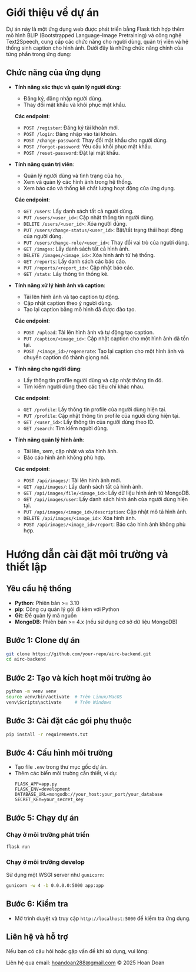 # Giới thiệu về dự án

Dự án này là một ứng dụng web được phát triển bằng Flask tích hợp thêm mô hình BLIP (Bootstrapped Language-Image Pretraining) và công nghệ Text2Speech, cung cấp các chức năng cho người dùng, quản trị viên và hệ thống sinh caption cho hình ảnh. Dưới đây là những chức năng chính của từng phần trong ứng dụng:

## Chức năng của ứng dụng

- **Tính năng xác thực và quản lý người dùng**:
    - Đăng ký, đăng nhập người dùng.
    - Thay đổi mật khẩu và khôi phục mật khẩu.
    
    **Các endpoint**:
    - `POST /register`: Đăng ký tài khoản mới.
    - `POST /login`: Đăng nhập vào tài khoản.
    - `POST /change-password`: Thay đổi mật khẩu cho người dùng.
    - `POST /forgot-password`: Yêu cầu khôi phục mật khẩu.
    - `POST /reset-password`: Đặt lại mật khẩu.

- **Tính năng quản trị viên**:
    - Quản lý người dùng và tình trạng của họ.
    - Xem và quản lý các hình ảnh trong hệ thống.
    - Xem báo cáo và thống kê chất lượng hoạt động của ứng dụng.
    
    **Các endpoint**:
    - `GET /users`: Lấy danh sách tất cả người dùng.
    - `PUT /users/<user_id>`: Cập nhật thông tin người dùng.
    - `DELETE /users/<user_id>`: Xóa người dùng.
    - `PUT /users/change-status/<user_id>`: Bật/tắt trạng thái hoạt động của người dùng.
    - `PUT /users/change-role/<user_id>`: Thay đổi vai trò của người dùng.
    - `GET /images`: Lấy danh sách tất cả hình ảnh.
    - `DELETE /images/<image_id>`: Xóa hình ảnh từ hệ thống.
    - `GET /reports`: Lấy danh sách các báo cáo.
    - `PUT /reports/<report_id>`: Cập nhật báo cáo.
    - `GET /stats`: Lấy thông tin thống kê.

- **Tính năng xử lý hình ảnh và caption**:
    - Tải lên hình ảnh và tạo caption tự động.
    - Cập nhật caption theo ý người dùng.
    - Tạo lại caption bằng mô hình đã được đào tạo.
    
    **Các endpoint**:
    - `POST /upload`: Tải lên hình ảnh và tự động tạo caption.
    - `PUT /caption/<image_id>`: Cập nhật caption cho một hình ảnh đã tồn tại.
    - `POST /<image_id>/regenerate`: Tạo lại caption cho một hình ảnh và chuyển caption đó thành giọng nói.

- **Tính năng cho người dùng**:
    - Lấy thông tin profile người dùng và cập nhật thông tin đó.
    - Tìm kiếm người dùng theo các tiêu chí khác nhau.
    
    **Các endpoint**:
    - `GET /profile`: Lấy thông tin profile của người dùng hiện tại.
    - `PUT /profile`: Cập nhật thông tin profile của người dùng hiện tại.
    - `GET /<user_id>`: Lấy thông tin của người dùng theo ID.
    - `GET /search`: Tìm kiếm người dùng.

- **Tính năng quản lý hình ảnh**:
    - Tải lên, xem, cập nhật và xóa hình ảnh.
    - Báo cáo hình ảnh không phù hợp.

    **Các endpoint**:
    - `POST /api/images/`: Tải lên hình ảnh mới.
    - `GET /api/images/`: Lấy danh sách tất cả hình ảnh.
    - `GET /api/images/file/<image_id>`: Lấy dữ liệu hình ảnh từ MongoDB.
    - `GET /api/images/user`: Lấy danh sách hình ảnh của người dùng hiện tại.
    - `PUT /api/images/<image_id>/description`: Cập nhật mô tả hình ảnh.
    - `DELETE /api/images/<image_id>`: Xóa hình ảnh.
    - `POST /api/images/<image_id>/report`: Báo cáo hình ảnh không phù hợp.


# Hướng dẫn cài đặt môi trường và thiết lập

## Yêu cầu hệ thống
- **Python**: Phiên bản >= 3.10
- **pip**: Công cụ quản lý gói đi kèm với Python
- **Git**: Để quản lý mã nguồn
- **MongoDB**: Phiên bản >= 4.x (nếu sử dụng cơ sở dữ liệu MongoDB)

## Bước 1: Clone dự án
```bash
git clone https://github.com/your-repo/airc-backend.git
cd airc-backend
```

## Bước 2: Tạo và kích hoạt môi trường ảo
```bash
python -m venv venv
source venv/bin/activate  # Trên Linux/MacOS
venv\Scripts\activate     # Trên Windows
```

## Bước 3: Cài đặt các gói phụ thuộc
```bash
pip install -r requirements.txt
```

## Bước 4: Cấu hình môi trường
- Tạo file `.env` trong thư mục gốc dự án.
- Thêm các biến môi trường cần thiết, ví dụ:
    ```env
    FLASK_APP=app.py
    FLASK_ENV=development
    DATABASE_URL=mongodb://your_host:your_port/your_database
    SECRET_KEY=your_secret_key
    ```

## Bước 5: Chạy dự án
### Chạy ở môi trường phát triển
```bash
flask run
```

### Chạy ở môi trường develop
Sử dụng một WSGI server như `gunicorn`:
```bash
gunicorn -w 4 -b 0.0.0.0:5000 app:app
```

## Bước 6: Kiểm tra
- Mở trình duyệt và truy cập `http://localhost:5000` để kiểm tra ứng dụng.

## Liên hệ và hỗ trợ
Nếu bạn có câu hỏi hoặc gặp vấn đề khi sử dụng, vui lòng:

Liên hệ qua email: hoandoan288@gmail.com
© 2025 Hoan Doan